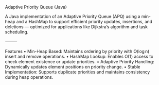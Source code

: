 Adaptive Priority Queue (Java)

A Java implementation of an Adaptive Priority Queue (APQ) using a min-heap and a HashMap to support efficient priority updates, insertions, and deletions — optimized for applications like Dijkstra’s algorithm and task scheduling.

⸻

Features
	•	Min-Heap Based: Maintains ordering by priority with O(log n) insert and remove operations.
	•	HashMap Lookup: Enables O(1) access to check element existence or update priorities.
	•	Adaptive Priority Handling: Dynamically updates element positions on priority change.
	•	Stable Implementation: Supports duplicate priorities and maintains consistency during heap operations.
